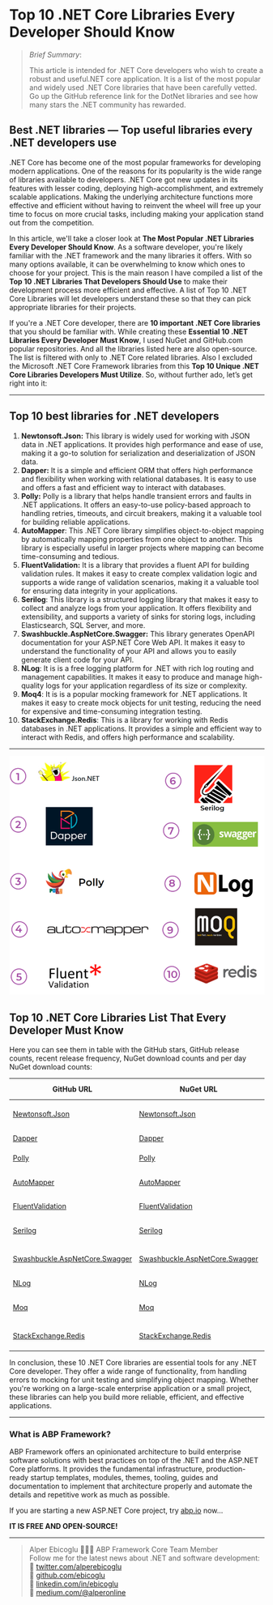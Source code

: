 # Top 10 .NET Core Libraries Every Developer Should Know

> *Brief Summary*:
>
> This article is intended for .NET Core developers who wish to create a robust and useful.NET core application. It is a list of the most popular and widely used .NET Core libraries that have been carefully vetted. Go up the GitHub reference link for the DotNet libraries and see how many stars the .NET community has rewarded.



## Best .NET libraries — Top useful libraries every .NET developers use

.NET Core has become one of the most popular frameworks for developing modern applications. One of the reasons for its popularity is the wide range of libraries available to developers.  .NET Core got new updates in its features with lesser coding, deploying  high-accomplishment, and extremely scalable applications.  Making the underlying architecture functions more effective and efficient without having to reinvent the wheel will free up your time to focus on more crucial tasks, including making your application stand out from the competition.

In this article, we'll take a closer look at **The Most Popular .NET Libraries Every Developer Should Know**.  As a software developer, you're likely familiar with the .NET framework and the many libraries it offers. With so many options available, it can be overwhelming to know which ones to choose for your project. This is the main reason I have compiled a list of the **Top 10 .NET Libraries That Developers Should Use** to make their development process more efficient and effective. A list of Top 10 .NET Core Libraries will let developers understand these so that they can pick appropriate libraries for their projects.

If you're a .NET Core developer, there are **10 important .NET Core libraries** that you should be familiar with.  While creating these **Essential 10 .NET Libraries Every Developer Must Know**, I used NuGet and GitHub.com popular repositories. And all the libraries listed here are also open-source. The list is filtered with only to .NET Core related libraries. Also I excluded the Microsoft .NET Core Framework libraries from this **Top 10 Unique .NET Core Libraries Developers Must Utilize**.  So, without further ado, let’s get right into it:

------



## Top 10 best libraries for .NET developers

1. **Newtonsoft.Json:** This library is widely used for working with JSON data in .NET applications. It provides high performance and ease of use, making it a go-to solution for serialization and deserialization of JSON data.
2. **Dapper:** It is a simple and efficient ORM that offers high performance and flexibility when working with relational databases. It is easy to use and offers a fast and efficient way to interact with databases.
3. **Polly:** Polly is a library that helps handle transient errors and faults in .NET applications. It offers an easy-to-use policy-based approach to handling retries, timeouts, and circuit breakers, making it a valuable tool for building reliable applications.
4. **AutoMapper**: This .NET Core library simplifies object-to-object mapping by automatically mapping properties from one object to another. This library is especially useful in larger projects where mapping can become time-consuming and tedious.
5. **FluentValidation:** It is a library that provides a fluent API for building validation rules. It makes it easy to create complex validation logic and supports a wide range of validation scenarios, making it a valuable tool for ensuring data integrity in your applications.
6. **Serilog**: This library is a structured logging library that makes it easy to collect and analyze logs from your application. It offers flexibility and extensibility, and supports a variety of sinks for storing logs, including Elasticsearch, SQL Server, and more.
7. **Swashbuckle.AspNetCore.Swagger:** This library generates OpenAPI documentation for your ASP.NET Core Web API. It makes it easy to understand the functionality of your API and allows you to easily generate client code for your API.
8. **NLog**: It is is a free logging platform for .NET with rich log routing and management capabilities. It makes it easy to produce and manage high-quality logs for your application regardless of its size or complexity.
9. **Moq4**: It is is a popular mocking framework for .NET applications. It makes it easy to create mock objects for unit testing, reducing the need for expensive and time-consuming integration testing.
10. **StackExchange.Redis**: This is a library for working with Redis databases in .NET applications. It provides a simple and efficient way to interact with Redis, and offers high performance and scalability.

------

![10 important .NET Core Libraries](essential-10-net-libraries-every-developer-must-know.png)



## Top 10 .NET Core Libraries List That Every Developer Must Know

Here you can see them in table with the GitHub stars, GitHub release counts, recent release frequency, NuGet download counts and per day NuGet download counts:

| GitHub URL                                                   | NuGet URL                                                    | Stars | Releases | Last release | Downloads | Download Per Day |
| ------------------------------------------------------------ | ------------------------------------------------------------ | ----- | -------- | ------------ | --------- | ---------------- |
| [Newtonsoft.Json](https://github.com/JamesNK/Newtonsoft.Json) | [Newtonsoft.Json](https://www.nuget.org/packages/Newtonsoft.Json) | 10K   | 65       | 1 month ago  | 3B        | 680K             |
| [Dapper](https://github.com/DapperLib/Dapper)                | [Dapper](https://www.nuget.org/packages/Dapper)              | 16K   | 70       | 2 years ago  | 216M      | 50K              |
| [Polly](https://github.com/App-vNext/Polly)                  | [Polly](https://www.nuget.org/packages/polly)                | 12K   | 26       | 1 year ago   | 335M      | 92K              |
| [AutoMapper](https://github.com/AutoMapper/AutoMapper)       | [AutoMapper](https://www.nuget.org/packages/AutoMapper)      | 9K    | 41       | 6 months ago | 400M      | 90K              |
| [FluentValidation](https://github.com/FluentValidation/FluentValidation) | [FluentValidation](https://www.nuget.org/packages/FluentValidation) | 8K    | 68       | 3 days ago   | 250M      | 56K              |
| [Serilog](https://github.com/serilog/serilog)                | [Serilog](https://www.nuget.org/packages/Serilog)            | 6K    | 15       | 1 month ago  | 722M      | 197K             |
| [Swashbuckle.AspNetCore.Swagger](https://github.com/domaindrivendev/Swashbuckle.AspNetCore) | [Swashbuckle.AspNetCore.Swagger](https://www.nuget.org/packages/Swashbuckle.AspNetCore.Swagger) | 5K    | 28       | 4 months ago | 386M      | 168K             |
| [NLog](https://github.com/NLog/NLog)                         | [NLog](https://www.nuget.org/packages/Nlog)                  | 6K    | 125      | 1 week ago   | 217M      | 48K              |
| [Moq](https://github.com/moq/moq4)                           | [Moq](https://www.nuget.org/packages/Moq)                    | 5K    | 33       | 4 months ago | 418M      | 93K              |
| [StackExchange.Redis](https://github.com/StackExchange/StackExchange.Redis) | [StackExchange.Redis](https://www.nuget.org/packages/StackExchange.Redis) | 5K    | 34       | 11 days ago  | 244M      | 74K              |



In conclusion, these 10 .NET Core libraries are essential tools for any .NET Core developer. They offer a wide range of functionality, from handling errors to mocking for unit testing and simplifying object mapping. Whether you're working on a large-scale enterprise application or a small project, these libraries can help you build more reliable, efficient, and effective applications.


---


### What is ABP Framework?
ABP Framework offers an opinionated architecture to build enterprise software solutions with best practices on top of the .NET and the ASP.NET Core platforms. It provides the fundamental infrastructure, production-ready startup templates, modules, themes, tooling, guides and documentation to implement that architecture properly and automate the details and repetitive work as much as possible. 

If you are starting a new ASP.NET Core project, try [abp.io](https://abp.io) now...

 **IT IS FREE AND OPEN-SOURCE!**

---

> Alper Ebicoglu 🧑🏽‍💻 ABP Framework Core Team Member\
> Follow me for the latest news about .NET and software development:\
> 📌 [twitter.com/alperebicoglu](https://twitter.com/alperebicoglu)\
> 📌 [github.com/ebicoglu](https://github.com/ebicoglu)\
> 📌 [linkedin.com/in/ebicoglu](https://www.linkedin.com/in/ebicoglu)\
> 📌 [medium.com/@alperonline](https://medium.com/@alperonline)
